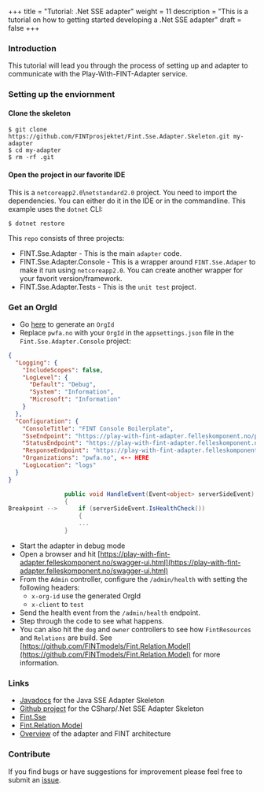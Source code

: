 +++
title = "Tutorial: .Net SSE adapter"
weight = 11
description = "This is a tutorial on how to getting started developing a .Net SSE adapter"
draft = false
+++

### Introduction
This tutorial will lead you through the process of setting up and adapter to communicate with the Play-With-FINT-Adapter service.


### Setting up the enviornment

#### Clone the skeleton

```shell
$ git clone https://github.com/FINTprosjektet/Fint.Sse.Adapter.Skeleton.git my-adapter
$ cd my-adapter
$ rm -rf .git
```

#### Open the project in our favorite IDE
This is a `netcoreapp2.0`\\`netstandard2.0` project. You need to import the dependencies. You can either do it in the IDE or in the commandline. This example uses the `dotnet` CLI:

```shell
$ dotnet restore
```

This `repo` consists of three projects:
- FINT.Sse.Adapter - This is the main `adapter` code.
- FINT.Sse.Adapter.Console - This is a wrapper around `FINT.Sse.Adaper` to make it run using `netcoreapp2.0`. You can create another wrapper for your favorit version/framework.
- FINT.Sse.Adapter.Tests - This is the `unit test` project.

### Get an OrgId
* Go <a href="https://play-with-fint-adapter.felleskomponent.no/admin/organization/generateOrgId" target="_blank">here</a> to generate an `OrgId`
* Replace `pwfa.no` with your `OrgId` in the `appsettings.json` file in the `Fint.Sse.Adapter.Console` project:

```json
{
  "Logging": {
    "IncludeScopes": false,
    "LogLevel": {
      "Default": "Debug",
      "System": "Information",
      "Microsoft": "Information"
    }
  },
  "Configuration": {
    "ConsoleTitle": "FINT Console Boilerplate",
    "SseEndpoint": "https://play-with-fint-adapter.felleskomponent.no/provider/sse",
    "StatusEndpoint": "https://play-with-fint-adapter.felleskomponent.no/provider/status",
    "ResponseEndpoint": "https://play-with-fint-adapter.felleskomponent.no/provider/response",
    "Organizations": "pwfa.no", <-- HERE
    "LogLocation": "logs"
  }
}
```

```csharp
                public void HandleEvent(Event<object> serverSideEvent)
                {
Breakpoint -->      if (serverSideEvent.IsHealthCheck())
                    {
                    ...
                }
```
* Start the adapter in debug mode
* Open a browser and hit [https://play-with-fint-adapter.felleskomponent.no/swagger-ui.html](https://play-with-fint-adapter.felleskomponent.no/swagger-ui.html)
* From the `Admin` controller, configure the `/admin/health` with setting the following headers:
  * `x-org-id` use the generated OrgId
  * `x-client` to `test`
* Send the health event from the `/admin/health` endpoint.
* Step through the code to see what happens.
* You can also hit the `dog` and `owner` controllers to see how `FintResources` and `Relations` are build. See [https://github.com/FINTmodels/Fint.Relation.Model](https://github.com/FINTmodels/Fint.Relation.Model) for more information.

### Links
* [Javadocs](https://docs.felleskomponent.no/fint-sse-adapter-skeleton) for the Java SSE Adapter Skeleton
* [Github project](https://github.com/FINTprosjektet/Fint.Sse.Adapter.Skeleton) for the CSharp/.Net SSE Adapter Skeleton
* [Fint.Sse](https://github.com/FINTlibs/Fint.Sse)
* [Fint.Relation.Model](https://github.com/FINTmodels/Fint.Relation.Model])
* [Overview](/adapter/overview/) of the adapter and FINT architecture

### Contribute
If you find bugs or have suggestions for improvement please feel free to submit an [issue](https://github.com/FINTprosjektet/Fint.Sse.Adapter.Skeleton/issues).



